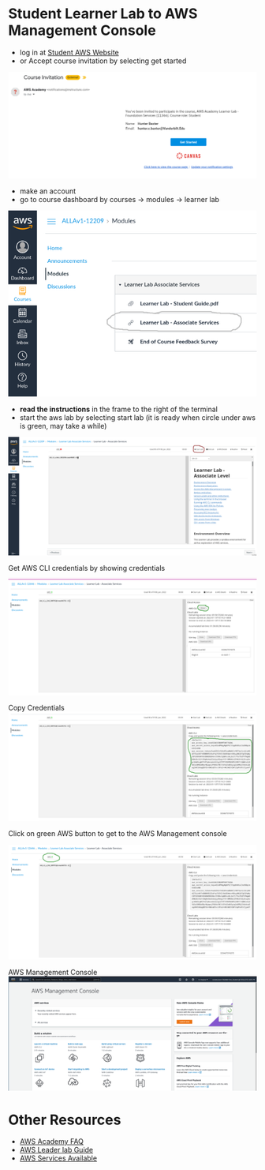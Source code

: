 # Student Learner Lab to AWS Management Console
- log in at [Student AWS Website](https://www.awsacademy.com/SiteLogin)
- or Accept course invitation by selecting get started

![.](screenshots/aws_academy_email.png)

- make an account
- go to course dashboard by courses -> modules -> learner lab

![.](screenshots/aws_learner_lab.png)

- **read the instructions** in the frame to the right of the terminal
- start the aws lab by selecting start lab (it is ready when circle under aws is green, may take a while)

![](screenshots/aws_start_lab.png)

Get AWS CLI credentials by showing credentials

![](screenshots/aws_academy_cli_button.png)

Copy Credentials
![](screenshots/aws_academy_cli_credentials.png)

Click on green AWS button to get to the AWS Management console

![](screenshots/aws_academy_ready.png)

AWS Management Console
![](screenshots/aws_management_console.png)

# Other Resources
* [AWS Academy FAQ](https://aws.amazon.com/training/awsacademy/faq/)
* [AWS Leader lab Guide](student_aws_academy_learner_lab_guide.pdf)
* [AWS Services Available](aws_learner_lab_associate_account_restrictions)
